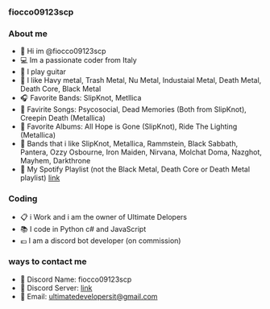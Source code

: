 ### fiocco09123scp

### About me

- 👋 Hi im @fiocco09123scp
- 💻 Im a passionate coder from Italy
- 🎸 I play guitar
- 🎵 I like Havy metal, Trash Metal, Nu Metal, Industaial Metal, Death Metal, Death Core, Black Metal
- 🎧 Favorite Bands: SlipKnot, Metllica
- 🎹 Favirite Songs: Psycosocial, Dead Memories (Both from SlipKnot), Creepin Death (Metallica)
- 🎤 Favorite Albums: All Hope is Gone (SlipKnot), Ride The Lighting (Metallica)
- 🎻 Bands that i like SlipKnot, Metallica, Rammstein, Black Sabbath, Pantera, Ozzy Osbourne, Iron Maiden, Nirvana, Molchat Doma, Nazghot, Mayhem, Darkthrone
- 🎲 My Spotify Playlist (not the Black Metal, Death Core or Death Metal playlist) [link](https://open.spotify.com/playlist/7y7HYCEwZ26g7ro13lD2rJ?si=b568a8a4766d495a) 

### Coding 

- 📋 i Work and i am the owner of Ultimate Delopers 
- 📚 I code in Python c# and JavaScript
- 💶 I am a discord bot developer (on commission)

### ways to contact me

- 📗 Discord Name: fiocco09123scp
- 📄 Discord Server: [link](https://discord.gg/QZ9yRbANXb)
- 📧 Email: ultimatedevelopersit@gmail.com
